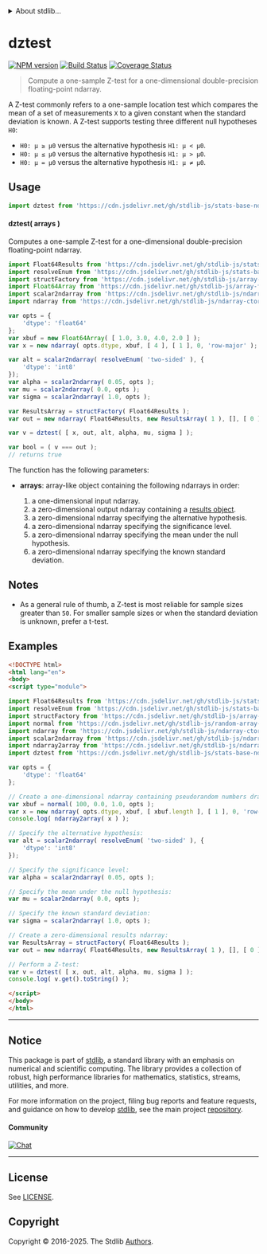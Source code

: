 <!--

@license Apache-2.0

Copyright (c) 2025 The Stdlib Authors.

Licensed under the Apache License, Version 2.0 (the "License");
you may not use this file except in compliance with the License.
You may obtain a copy of the License at

   http://www.apache.org/licenses/LICENSE-2.0

Unless required by applicable law or agreed to in writing, software
distributed under the License is distributed on an "AS IS" BASIS,
WITHOUT WARRANTIES OR CONDITIONS OF ANY KIND, either express or implied.
See the License for the specific language governing permissions and
limitations under the License.

-->


<details>
  <summary>
    About stdlib...
  </summary>
  <p>We believe in a future in which the web is a preferred environment for numerical computation. To help realize this future, we've built stdlib. stdlib is a standard library, with an emphasis on numerical and scientific computation, written in JavaScript (and C) for execution in browsers and in Node.js.</p>
  <p>The library is fully decomposable, being architected in such a way that you can swap out and mix and match APIs and functionality to cater to your exact preferences and use cases.</p>
  <p>When you use stdlib, you can be absolutely certain that you are using the most thorough, rigorous, well-written, studied, documented, tested, measured, and high-quality code out there.</p>
  <p>To join us in bringing numerical computing to the web, get started by checking us out on <a href="https://github.com/stdlib-js/stdlib">GitHub</a>, and please consider <a href="https://opencollective.com/stdlib">financially supporting stdlib</a>. We greatly appreciate your continued support!</p>
</details>

# dztest

[![NPM version][npm-image]][npm-url] [![Build Status][test-image]][test-url] [![Coverage Status][coverage-image]][coverage-url] <!-- [![dependencies][dependencies-image]][dependencies-url] -->

> Compute a one-sample Z-test for a one-dimensional double-precision floating-point ndarray.

<section class="intro">

A Z-test commonly refers to a one-sample location test which compares the mean of a set of measurements `X` to a given constant when the standard deviation is known. A Z-test supports testing three different null hypotheses `H0`:

-   `H0: μ ≥ μ0` versus the alternative hypothesis `H1: μ < μ0`.
-   `H0: μ ≤ μ0` versus the alternative hypothesis `H1: μ > μ0`.
-   `H0: μ = μ0` versus the alternative hypothesis `H1: μ ≠ μ0`.

</section>

<!-- /.intro -->



<section class="usage">

## Usage

```javascript
import dztest from 'https://cdn.jsdelivr.net/gh/stdlib-js/stats-base-ndarray-dztest@esm/index.mjs';
```

#### dztest( arrays )

Computes a one-sample Z-test for a one-dimensional double-precision floating-point ndarray.

```javascript
import Float64Results from 'https://cdn.jsdelivr.net/gh/stdlib-js/stats-base-ztest-one-sample-results-float64@esm/index.mjs';
import resolveEnum from 'https://cdn.jsdelivr.net/gh/stdlib-js/stats-base-ztest-alternative-resolve-enum@esm/index.mjs';
import structFactory from 'https://cdn.jsdelivr.net/gh/stdlib-js/array-struct-factory@esm/index.mjs';
import Float64Array from 'https://cdn.jsdelivr.net/gh/stdlib-js/array-float64@esm/index.mjs';
import scalar2ndarray from 'https://cdn.jsdelivr.net/gh/stdlib-js/ndarray-from-scalar@esm/index.mjs';
import ndarray from 'https://cdn.jsdelivr.net/gh/stdlib-js/ndarray-ctor@esm/index.mjs';

var opts = {
    'dtype': 'float64'
};
var xbuf = new Float64Array( [ 1.0, 3.0, 4.0, 2.0 ] );
var x = new ndarray( opts.dtype, xbuf, [ 4 ], [ 1 ], 0, 'row-major' );

var alt = scalar2ndarray( resolveEnum( 'two-sided' ), {
    'dtype': 'int8'
});
var alpha = scalar2ndarray( 0.05, opts );
var mu = scalar2ndarray( 0.0, opts );
var sigma = scalar2ndarray( 1.0, opts );

var ResultsArray = structFactory( Float64Results );
var out = new ndarray( Float64Results, new ResultsArray( 1 ), [], [ 0 ], 0, 'row-major' );

var v = dztest( [ x, out, alt, alpha, mu, sigma ] );

var bool = ( v === out );
// returns true
```

The function has the following parameters:

-   **arrays**: array-like object containing the following ndarrays in order:

    1.  a one-dimensional input ndarray.
    2.  a zero-dimensional output ndarray containing a [results object][@stdlib/stats/base/ztest/one-sample/results/float64].
    3.  a zero-dimensional ndarray specifying the alternative hypothesis.
    4.  a zero-dimensional ndarray specifying the significance level.
    5.  a zero-dimensional ndarray specifying the mean under the null hypothesis.
    6.  a zero-dimensional ndarray specifying the known standard deviation.

</section>

<!-- /.usage -->

<section class="notes">

## Notes

-   As a general rule of thumb, a Z-test is most reliable for sample sizes greater than `50`. For smaller sample sizes or when the standard deviation is unknown, prefer a t-test.

</section>

<!-- /.notes -->

<section class="examples">

## Examples

<!-- eslint no-undef: "error" -->

```html
<!DOCTYPE html>
<html lang="en">
<body>
<script type="module">

import Float64Results from 'https://cdn.jsdelivr.net/gh/stdlib-js/stats-base-ztest-one-sample-results-float64@esm/index.mjs';
import resolveEnum from 'https://cdn.jsdelivr.net/gh/stdlib-js/stats-base-ztest-alternative-resolve-enum@esm/index.mjs';
import structFactory from 'https://cdn.jsdelivr.net/gh/stdlib-js/array-struct-factory@esm/index.mjs';
import normal from 'https://cdn.jsdelivr.net/gh/stdlib-js/random-array-normal@esm/index.mjs';
import ndarray from 'https://cdn.jsdelivr.net/gh/stdlib-js/ndarray-ctor@esm/index.mjs';
import scalar2ndarray from 'https://cdn.jsdelivr.net/gh/stdlib-js/ndarray-from-scalar@esm/index.mjs';
import ndarray2array from 'https://cdn.jsdelivr.net/gh/stdlib-js/ndarray-to-array@esm/index.mjs';
import dztest from 'https://cdn.jsdelivr.net/gh/stdlib-js/stats-base-ndarray-dztest@esm/index.mjs';

var opts = {
    'dtype': 'float64'
};

// Create a one-dimensional ndarray containing pseudorandom numbers drawn from a normal distribution:
var xbuf = normal( 100, 0.0, 1.0, opts );
var x = new ndarray( opts.dtype, xbuf, [ xbuf.length ], [ 1 ], 0, 'row-major' );
console.log( ndarray2array( x ) );

// Specify the alternative hypothesis:
var alt = scalar2ndarray( resolveEnum( 'two-sided' ), {
    'dtype': 'int8'
});

// Specify the significance level:
var alpha = scalar2ndarray( 0.05, opts );

// Specify the mean under the null hypothesis:
var mu = scalar2ndarray( 0.0, opts );

// Specify the known standard deviation:
var sigma = scalar2ndarray( 1.0, opts );

// Create a zero-dimensional results ndarray:
var ResultsArray = structFactory( Float64Results );
var out = new ndarray( Float64Results, new ResultsArray( 1 ), [], [ 0 ], 0, 'row-major' );

// Perform a Z-test:
var v = dztest( [ x, out, alt, alpha, mu, sigma ] );
console.log( v.get().toString() );

</script>
</body>
</html>
```

</section>

<!-- /.examples -->

<!-- Section for related `stdlib` packages. Do not manually edit this section, as it is automatically populated. -->

<section class="related">

</section>

<!-- /.related -->

<!-- Section for all links. Make sure to keep an empty line after the `section` element and another before the `/section` close. -->


<section class="main-repo" >

* * *

## Notice

This package is part of [stdlib][stdlib], a standard library with an emphasis on numerical and scientific computing. The library provides a collection of robust, high performance libraries for mathematics, statistics, streams, utilities, and more.

For more information on the project, filing bug reports and feature requests, and guidance on how to develop [stdlib][stdlib], see the main project [repository][stdlib].

#### Community

[![Chat][chat-image]][chat-url]

---

## License

See [LICENSE][stdlib-license].


## Copyright

Copyright &copy; 2016-2025. The Stdlib [Authors][stdlib-authors].

</section>

<!-- /.stdlib -->

<!-- Section for all links. Make sure to keep an empty line after the `section` element and another before the `/section` close. -->

<section class="links">

[npm-image]: http://img.shields.io/npm/v/@stdlib/stats-base-ndarray-dztest.svg
[npm-url]: https://npmjs.org/package/@stdlib/stats-base-ndarray-dztest

[test-image]: https://github.com/stdlib-js/stats-base-ndarray-dztest/actions/workflows/test.yml/badge.svg?branch=main
[test-url]: https://github.com/stdlib-js/stats-base-ndarray-dztest/actions/workflows/test.yml?query=branch:main

[coverage-image]: https://img.shields.io/codecov/c/github/stdlib-js/stats-base-ndarray-dztest/main.svg
[coverage-url]: https://codecov.io/github/stdlib-js/stats-base-ndarray-dztest?branch=main

<!--

[dependencies-image]: https://img.shields.io/david/stdlib-js/stats-base-ndarray-dztest.svg
[dependencies-url]: https://david-dm.org/stdlib-js/stats-base-ndarray-dztest/main

-->

[chat-image]: https://img.shields.io/gitter/room/stdlib-js/stdlib.svg
[chat-url]: https://app.gitter.im/#/room/#stdlib-js_stdlib:gitter.im

[stdlib]: https://github.com/stdlib-js/stdlib

[stdlib-authors]: https://github.com/stdlib-js/stdlib/graphs/contributors

[umd]: https://github.com/umdjs/umd
[es-module]: https://developer.mozilla.org/en-US/docs/Web/JavaScript/Guide/Modules

[deno-url]: https://github.com/stdlib-js/stats-base-ndarray-dztest/tree/deno
[deno-readme]: https://github.com/stdlib-js/stats-base-ndarray-dztest/blob/deno/README.md
[umd-url]: https://github.com/stdlib-js/stats-base-ndarray-dztest/tree/umd
[umd-readme]: https://github.com/stdlib-js/stats-base-ndarray-dztest/blob/umd/README.md
[esm-url]: https://github.com/stdlib-js/stats-base-ndarray-dztest/tree/esm
[esm-readme]: https://github.com/stdlib-js/stats-base-ndarray-dztest/blob/esm/README.md
[branches-url]: https://github.com/stdlib-js/stats-base-ndarray-dztest/blob/main/branches.md

[stdlib-license]: https://raw.githubusercontent.com/stdlib-js/stats-base-ndarray-dztest/main/LICENSE

[@stdlib/stats/base/ztest/one-sample/results/float64]: https://github.com/stdlib-js/stats-base-ztest-one-sample-results-float64/tree/esm

</section>

<!-- /.links -->
